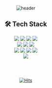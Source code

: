 <div align="center">
<br><br><br>

![header](https://capsule-render.vercel.app/api?type=waving&color=ffffff&height=300&section=header&text=Ka%20Jun%20Young&fontSize=90&animation=fadeIn&fontAlignY=38&desc=Web%20Back-End%20Developer&descAlignY=51&descAlign=62)

## 🛠️ Tech Stack

<div style="display:inline">
 
 <img src="https://img.shields.io/badge/spring_boot-black?style=for-the-badge&logo=SpringBoot&logoColor=white"/>
 <img src="https://img.shields.io/badge/junit5-black?style=for-the-badge&logo=junit5&logoColor=white"/>
 <img src="https://img.shields.io/badge/spring_data_jpa-black?style=for-the-badge&logo=springdatajpa&logoColor=white"/>
 <img src="https://img.shields.io/badge/java-black?style=for-the-badge&logo=java&logoColor=white">
 <br>
 <img src="https://img.shields.io/badge/Git-black?style=for-the-badge&logo=git&logoColor=white">
 <img src="https://img.shields.io/badge/github-black?style=for-the-badge&logo=github&logoColor=white">
 <img src="https://img.shields.io/badge/AWS-black?style=for-the-badge&logo=AmazonAWS&logoColor=white">
 <br>
 <img src = "https://img.shields.io/badge/intellij-black?style=for-the-badge&logo=intellijidea"/>
 <img src = "https://img.shields.io/badge/datagrip-black?style=for-the-badge&logo=datagrip"/>
 <img src = "https://img.shields.io/badge/slack-black?style=for-the-badge&logo=slack"/>
 <img src = "https://img.shields.io/badge/notion-black?style=for-the-badge&logo=notion"/>

</div>

<br>

<a href="https://github.com/anuraghazra/github-readme-stats">
 <img src="https://github-readme-stats.vercel.app/api?username=Jwhyee&show_icons=true&theme=basic&hide_border=true&bg_color=000&icon_color=fff&text_color=fff&title_color=fff"/>
</a>

<br><br>

[![Hits](https://hits.seeyoufarm.com/api/count/incr/badge.svg?url=https%3A%2F%2Fgithub.com%2FJwhyee&count_bg=%23000000&title_bg=%23000000&icon=dev-dot-to.svg&icon_color=%23FFFFFF&title=hits&edge_flat=false)](https://hits.seeyoufarm.com)

</div>

<!--
## 🔥 Ka Jun Young 🔥


// 깃허브 그래프
<a href="https://github.com/ashutosh00710/github-readme-activity-graph">
 <img src="https://activity-graph.herokuapp.com/graph?username=Jwhyee&theme=react-dark&bg_color=20232a&hide_border=true&line=8A87D0&color=918FE0" width=98%/>
</a>

// 커밋 많은 언어
[![Top Langs](https://github-readme-stats.vercel.app/api/top-langs/?username=Jwhyee)](https://github.com/Jwhyee/github-readme-stats)

// 깃허브 스탯 흰-파
![Jwhyee's GitHub stats](https://github-readme-stats.vercel.app/api?username=Jwhyee&show_icons=true&theme=basic)

// opgc 랭크
<a href="https://opgc.me/#/users/Jwhyee" target="_blank"><img src="https://api.opgc.me/githubs/users/Jwhyee/tag/?theme=basic" /></a>

// 백준 랭크
[![Solved.ac 프로필](http://mazassumnida.wtf/api/v2/generate_badge?boj=jwhy)](https://solved.ac/jwhy)

// 푸터
![Footer](https://capsule-render.vercel.app/api?type=waving&color=ffffff&height=200&section=footer)
-->
